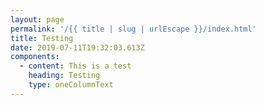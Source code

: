 ```yaml
---
layout: page
permalink: '/{{ title | slug | urlEscape }}/index.html'
title: Testing
date: 2019-07-11T19:32:03.613Z
components:
  - content: This is a test
    heading: Testing
    type: oneColumnText
---
```


